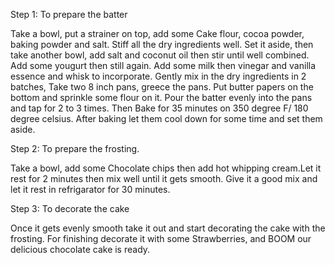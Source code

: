 Step 1: To prepare the batter

Take a bowl, put a strainer on top, add some Cake flour, cocoa powder, baking powder and salt.
Stiff all the dry ingredients well. Set it aside, then take another bowl, add salt and coconut oil then stir until well combined. Add some yougurt then still again. Add some milk then vinegar and vanilla essence and whisk to incorporate. Gently mix in the dry ingredients in 2 batches, Take two 8 inch pans, greece the pans. Put butter papers on the bottom and sprinkle some flour on it. Pour the batter evenly into the pans and tap for 2 to 3 times. Then Bake for 35 minutes on 350 degree F/ 180 degree celsius. 
After baking let them cool down for some time and set them aside.

Step 2: To  prepare the frosting.

Take a bowl, add some Chocolate chips then add hot whipping cream.Let it rest for 2 minutes then mix well until it gets smooth. Give it a good mix and let it rest in refrigarator for 30 minutes.

Step 3: To decorate the cake

Once it gets evenly smooth take it out and start decorating the cake with the frosting. For finishing decorate it with some Strawberries, and BOOM our delicious chocolate cake is ready.

